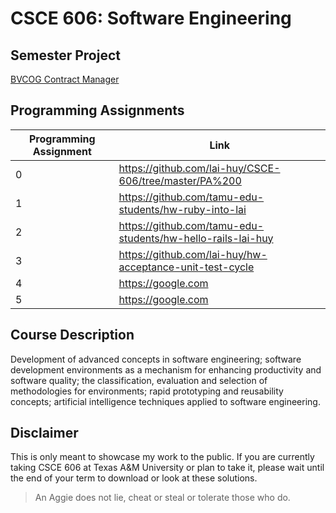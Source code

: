 # CSCE 606: Software Engineering
## Semester Project
[BVCOG Contract Manager](https://github.com/BVCOG-Contract-Management/BVGOG-Contract-Manager)

## Programming Assignments
| Programming Assignment | Link                                                        |
| ---------------------- | ----------------------------------------------------------- |
| 0                      | https://github.com/lai-huy/CSCE-606/tree/master/PA%200      |
| 1                      | https://github.com/tamu-edu-students/hw-ruby-into-lai       |
| 2                      | https://github.com/tamu-edu-students/hw-hello-rails-lai-huy |
| 3                      | https://github.com/lai-huy/hw-acceptance-unit-test-cycle    |
| 4                      | https://google.com                                          |
| 5                      | https://google.com                                          |

## Course Description
Development of advanced concepts in software engineering; software development environments as a mechanism for enhancing productivity and software quality; the classification, evaluation and selection of methodologies for environments; rapid prototyping and reusability concepts; artificial intelligence techniques applied to software engineering.

## Disclaimer
This is only meant to showcase my work to the public. If you are currently taking CSCE 606 at Texas A&M University or plan to take it, please wait until the end of your term to download or look at these solutions.

> An Aggie does not lie, cheat or steal or tolerate those who do.
